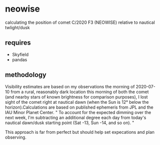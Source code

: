 # neowise
calculating the position of comet C/2020 F3 (NEOWISE) relative to nautical twlight/dusk

## requires
* Skyfield
* pandas

## methodology
Visibility estimates are based on my observations the morning of 2020-07-10 from a rural, reasonably dark location this morning of both the comet (and nearby stars of known brightness for comparison purposes), 
I lost sight of the comet right at nautical dawn (when the Sun is 12&deg; below the horizon).Calculations are based on published ephemeris from JPL and the IAU Minor Planet Center. "
To account for the expected dimming over the next week, I'm subtracting an additional degree each day from today's nautical dawn/dusk starting point (Sat -13, Sun -14, and so on). "

This approach is far from perfect but should help set expecations and plan observing.
